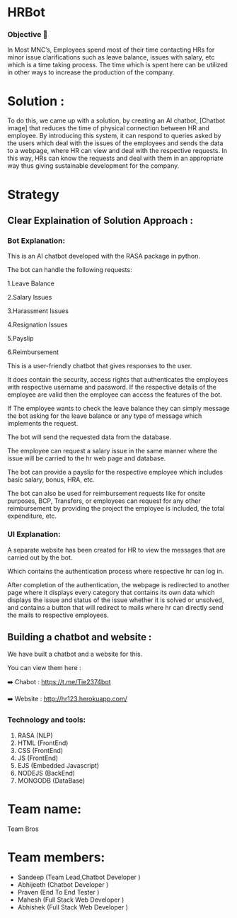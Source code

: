# HRBot

### Objective :dart:
In Most MNC’s, Employees spend most of their time contacting HRs for minor issue clarifications such as leave balance, issues with salary, etc which is a time taking process. The time which is spent here can be utilized in other ways to increase the production of the company.


# Solution : 
To do this, we came up with a solution, by creating an AI chatbot, [Chatbot image] that reduces the time of physical connection between HR and employee. By introducing this system, it can respond to queries asked by the users which deal with the issues of the employees and sends the data to a webpage, where HR can view and deal with the respective requests. In this way, HRs can know the requests and deal with them in an appropriate way thus giving sustainable development for the company. 

# Strategy

## Clear Explaination of Solution Approach :

### Bot Explanation:

This is an AI chatbot developed with the RASA package in python.

The bot can handle the following requests:

1.Leave Balance

2.Salary Issues

3.Harassment Issues

4.Resignation Issues

5.Payslip

6.Reimbursement

This is a user-friendly chatbot that gives responses to the user.

It does contain the security, access rights that authenticates the employees with respective username and password. If the respective details of the employee are valid then the employee can access the features of the bot.


If The employee wants to check the leave balance they can simply message the bot asking for the leave balance or any type of message which implements the request.

The bot will send the requested data from the database.

The employee can request a salary issue in the same manner where the issue will be carried to the hr web page and database.

The bot can provide a payslip for the respective employee which includes basic salary, bonus, HRA, etc.

The bot can also be used for reimbursement requests like for onsite purposes, BCP, Transfers, or employees can request for any other reimbursement by providing the project the employee is included, the total expenditure, etc.

### UI Explanation:

A separate website has been created for HR to view the messages that are carried out by the bot.

Which contains the authentication process where respective hr can log in.

After completion of the authentication, the webpage is redirected to another page where it displays every category that contains its own data which displays the issue and status of the issue whether it is solved or unsolved, and contains a button that will redirect to mails where hr can directly send the mails to respective employees.   









## Building a chatbot and website :

We have built a chatbot and a website for this.

You can view them here : 


:arrow_right: Chabot : https://t.me/Tie2374bot


:arrow_right: Website :  http://hr123.herokuapp.com/

### Technology and tools:
1. RASA (NLP)
2. HTML (FrontEnd)
3. CSS  (FrontEnd)
4. JS   (FrontEnd)
5. EJS (Embedded Javascript)
6. NODEJS (BackEnd)
7. MONGODB (DataBase)

# Team name:  
Team Bros

<h1>Team members:</h1>

<ul>
  <li>Sandeep (Team Lead,Chatbot Developer ) </li>
  <li>Abhijeeth (Chatbot Developer ) </li>
  <li>Praven (End To End Tester ) </li>
  <li>Mahesh (Full Stack Web Developer ) </li>
  <li>Abhishek (Full Stack Web Developer ) </li>
</ul>
